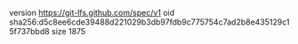 version https://git-lfs.github.com/spec/v1
oid sha256:d5c8ee6cde39488d221029b3db97fdb9c775754c7ad2b8e435129c15f737bbd8
size 1875

